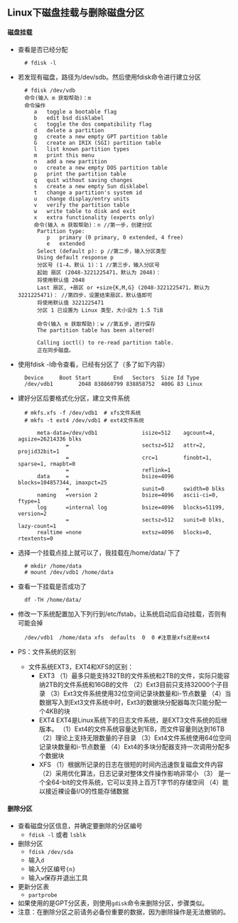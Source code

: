 ## Linux下磁盘挂载与删除磁盘分区
#### 磁盘挂载
- 查看是否已经分配

		# fdisk -l
- 若发现有磁盘，路径为/dev/sdb。然后使用fdisk命令进行建立分区

		# fdisk /dev/vdb
        命令(输入 m 获取帮助)：m
        命令操作
           a   toggle a bootable flag
           b   edit bsd disklabel
           c   toggle the dos compatibility flag
           d   delete a partition
           g   create a new empty GPT partition table
           G   create an IRIX (SGI) partition table
           l   list known partition types
           m   print this menu
           n   add a new partition
           o   create a new empty DOS partition table
           p   print the partition table
           q   quit without saving changes
           s   create a new empty Sun disklabel
           t   change a partition's system id
           u   change display/entry units
           v   verify the partition table
           w   write table to disk and exit
           x   extra functionality (experts only)
           命令(输入 m 获取帮助)：n //第一步，创建分区
            Partition type:
               p   primary (0 primary, 0 extended, 4 free)
               e   extended
            Select (default p): p //第二步，输入分区类型
            Using default response p
            分区号 (1-4，默认 1)：1 //第三步，输入分区号
            起始 扇区 (2048-3221225471，默认为 2048)：
            将使用默认值 2048
            Last 扇区, +扇区 or +size{K,M,G} (2048-3221225471，默认为 3221225471)： //第四步，设置结束扇区，默认值即可
            将使用默认值 3221225471
            分区 1 已设置为 Linux 类型，大小设为 1.5 TiB
            
            命令(输入 m 获取帮助)：w //第五步，进行保存
            The partition table has been altered!

            Calling ioctl() to re-read partition table.
            正在同步磁盘。
- 使用fdisk -l命令查看，已经有分区了（多了如下内容）

		Device     Boot Start       End   Sectors  Size Id Type
		/dev/vdb1        2048 838860799 838858752  400G 83 Linux
- 建好分区后要格式化分区，建立文件系统

		# mkfs.xfs -f /dev/vdb1  # xfs文件系统
		# mkfs -t ext4 /dev/vdb1 # ext4文件系统

			meta-data=/dev/vdb1              isize=512    agcount=4, agsize=26214336 blks
			         =                       sectsz=512   attr=2, projid32bit=1
			         =                       crc=1        finobt=1, sparse=1, rmapbt=0
			         =                       reflink=1
			data     =                       bsize=4096   blocks=104857344, imaxpct=25
			         =                       sunit=0      swidth=0 blks
			naming   =version 2              bsize=4096   ascii-ci=0, ftype=1
			log      =internal log           bsize=4096   blocks=51199, version=2
			         =                       sectsz=512   sunit=0 blks, lazy-count=1
			realtime =none                   extsz=4096   blocks=0, rtextents=0

- 选择一个挂载点挂上就可以了，我挂载在/home/data/ 下了

		# mkdir /home/data
		# mount /dev/vdb1 /home/data
- 查看一下挂载是否成功了

		df -TH /home/data/
- 修改一下系统配置加入下列行到/etc/fstab，让系统启动后自动挂载，否则有可能会掉

		/dev/vdb1  /home/data xfs  defaults  0  0 #注意是xfs还是ext4
- PS：文件系统的区别
	- 文件系统EXT3，EXT4和XFS的区别： 
		- EXT3 
        （1）最多只能支持32TB的文件系统和2TB的文件，实际只能容纳2TB的文件系统和16GB的文件 
        （2）Ext3目前只支持32000个子目录 
        （3）Ext3文件系统使用32位空间记录块数量和i-节点数量 
        （4）当数据写入到Ext3文件系统中时，Ext3的数据块分配器每次只能分配一个4KB的块 
        - EXT4 
        EXT4是Linux系统下的日志文件系统，是EXT3文件系统的后继版本。 
        （1）Ext4的文件系统容量达到1EB，而文件容量则达到16TB 
        （2）理论上支持无限数量的子目录 
        （3）Ext4文件系统使用64位空间记录块数量和i-节点数量 
        （4）Ext4的多块分配器支持一次调用分配多个数据块 
        - XFS 
        （1）根据所记录的日志在很短的时间内迅速恢复磁盘文件内容 
        （2）采用优化算法，日志记录对整体文件操作影响非常小 
        （3） 是一个全64-bit的文件系统，它可以支持上百万T字节的存储空间 
        （4）能以接近裸设备I/O的性能存储数据
#### 删除分区
- 查看磁盘分区信息，并确定要删除的分区编号
	- `fdisk -l` 或者 `lsblk`
- 删除分区
	- `fdisk /dev/sda`
	- 输入`d`
	- 输入分区编号`{n}`
	- 输入`w`保存并退出工具
- 更新分区表
	- `partprobe`
- 如果使用的是GPT分区表，则使用`gdisk`命令来删除分区，步骤类似。
- 注意：在删除分区之前请务必备份重要的数据，因为删除操作是无法撤销的。
